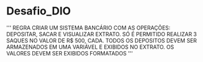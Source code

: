 # Desafio_DIO

''' REGRA
CRIAR UM SISTEMA BANCÁRIO COM AS OPERAÇÕES: DEPOSITAR, SACAR  E VISUALIZAR EXTRATO.
SÓ É PERMITIDO REALIZAR 3 SAQUES NO VALOR DE R$ 500, CADA.
TODOS OS DEPOSITOS DEVEM SER ARMAZENADOS EM UMA VARIÁVEL E EXIBIDOS NO EXTRATO.
OS VALORES DEVEM SER EXIBIDOS FORMATADOS
'''
